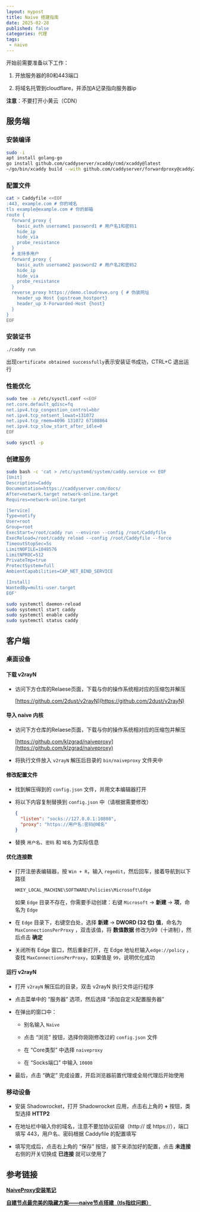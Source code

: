 ```yaml
---
layout: mypost
title: Naive 搭建指南
date: 2025-02-28
published: false
categories: 代理
tags: 
 - naive
---
```


开始前需要准备以下工作：

1.  开放服务器的80和443端口
    
2.  将域名托管到cloudflare，并添加A记录指向服务器ip
    

**注意**：不要打开小黄云（CDN）

## 服务端

### **安装编译**

```bash
sudo -i
apt install golang-go
go install github.com/caddyserver/xcaddy/cmd/xcaddy@latest
~/go/bin/xcaddy build --with github.com/caddyserver/forwardproxy@caddy2=github.com/klzgrad/forwardproxy@naive
```

### **配置文件**

```bash
cat > Caddyfile <<EOF
:443, example.com # 你的域名
tls example@example.com # 你的邮箱
route {
  forward_proxy {
    basic_auth username1 password1 # 用户名1和密码1
    hide_ip
    hide_via
    probe_resistance
  }
  # 支持多用户
  forward_proxy {
    basic_auth username2 password2 # 用户名2和密码2
    hide_ip
    hide_via
    probe_resistance
  }
  reverse_proxy https://demo.cloudreve.org { # 伪装网址
    header_up Host {upstream_hostport}
    header_up X-Forwarded-Host {host}
  }
}
EOF
```

### **安装证书**

```bash
./caddy run
```

出现`certificate obtained successfully`表示安装证书成功，CTRL+C 退出运行

### **性能优化**

```bash
sudo tee -a /etc/sysctl.conf <<EOF
net.core.default_qdisc=fq
net.ipv4.tcp_congestion_control=bbr
net.ipv4.tcp_notsent_lowat=131072
net.ipv4.tcp_rmem=4096 131072 67108864
net.ipv4.tcp_slow_start_after_idle=0
EOF

sudo sysctl -p
```

### **创建服务**

```bash
sudo bash -c 'cat > /etc/systemd/system/caddy.service << EOF
[Unit]
Description=Caddy
Documentation=https://caddyserver.com/docs/
After=network.target network-online.target
Requires=network-online.target

[Service]
Type=notify
User=root
Group=root
ExecStart=/root/caddy run --environ --config /root/Caddyfile
ExecReload=/root/caddy reload --config /root/Caddyfile --force
TimeoutStopSec=5s
LimitNOFILE=1048576
LimitNPROC=512
PrivateTmp=true
ProtectSystem=full
AmbientCapabilities=CAP_NET_BIND_SERVICE

[Install]
WantedBy=multi-user.target
EOF'

sudo systemctl daemon-reload
sudo systemctl start caddy
sudo systemctl enable caddy
sudo systemctl status caddy
```

## 客户端

### 桌面设备

#### **下载 v2rayN**

-   访问下方仓库的Relaese页面，下载与你的操作系统相对应的压缩包并解压
    
    [https://github.com/2dust/v2rayN](https://github.com/2dust/v2rayN)

#### **导入 naive 内核**

-   访问下方仓库的Relaese页面，下载与你的操作系统相对应的压缩包并解压
    
    [https://github.com/klzgrad/naiveproxy](https://github.com/klzgrad/naiveproxy)
-   将执行文件放入 `v2rayN` 解压后目录的 `bin/naiveproxy` 文件夹中
    

#### **修改配置文件**

-   找到解压得到的 `config.json` 文件，并用文本编辑器打开
    
-   将以下内容复制替换到 `config.json` 中（请根据需要修改）
    
    ```json
    {
      "listen": "socks://127.0.0.1:10808",
      "proxy": "https://用户名:密码@域名"
    }
    ```

-   替换 `用户名`、`密码` 和 `域名` 为实际信息
    

#### **优化连接数**

-   打开注册表编辑器，按 `Win + R`，输入 `regedit`，然后回车，接着导航到以下路径
    
    ```bash
    HKEY_LOCAL_MACHINE\SOFTWARE\Policies\Microsoft\Edge
    ```
    
    如果 `Edge` 目录不存在，你需要手动创建：右键 `Microsoft` → **新建** → **项**，命名为 `Edge`
    
-   在 `Edge` 目录下，右键空白处，选择 **新建** → **DWORD (32 位) 值**，命名为`MaxConnectionsPerProxy` ，双击该值，将 **数值数据** 修改为99（十进制），然后点击 **确定**
    
-   关闭所有 Edge 窗口，然后重新打开，在 Edge 地址栏输入`edge://policy` ，查找 `MaxConnectionsPerProxy`，如果值是 `99`，说明优化成功
    

#### **运行 v2rayN**

-   打开 `v2rayN` 解压后的目录，双击 v2rayN 执行文件运行程序
    
-   点击菜单中的 “服务器” 选项，然后选择 “添加自定义配置服务器”
    
-   在弹出的窗口中：
    
    -   别名输入 `Naive`
        
    -   点击 “浏览” 按钮，选择你刚刚修改过的 `config.json` 文件
        
    -   在 “Core类型” 中选择 `naiveproxy`
        
    -   在 “Socks端口” 中输入 `10808`
    
-   最后，点击 “确定” 完成设置，开启浏览器前置代理或全局代理后开始使用
    

### 移动设备

-   安装 Shadowrocket，打开 Shadowrocket 应用，点击右上角的 **+** 按钮，类型选择 **HTTP2**
    
-   在地址栏中输入你的域名，注意不要加协议前缀（http:// 或 https://），端口填写 443，用户名、密码根据 Caddyfile 的配置填写
    
-   填写完成后，点击右上角的 “保存” 按钮，接下来添加好的配置，点击 **未连接** 右侧的开关切换成 **已连接** 就可以使用了
    

## 参考链接

[**NaiveProxy安装笔记**](https://idev.dev/proxy/naiveproxy.html)

[**自建节点最完美的隐藏方案——naive节点搭建（tls指纹问题）**](https://bulianglin.com/archives/naive.html)

